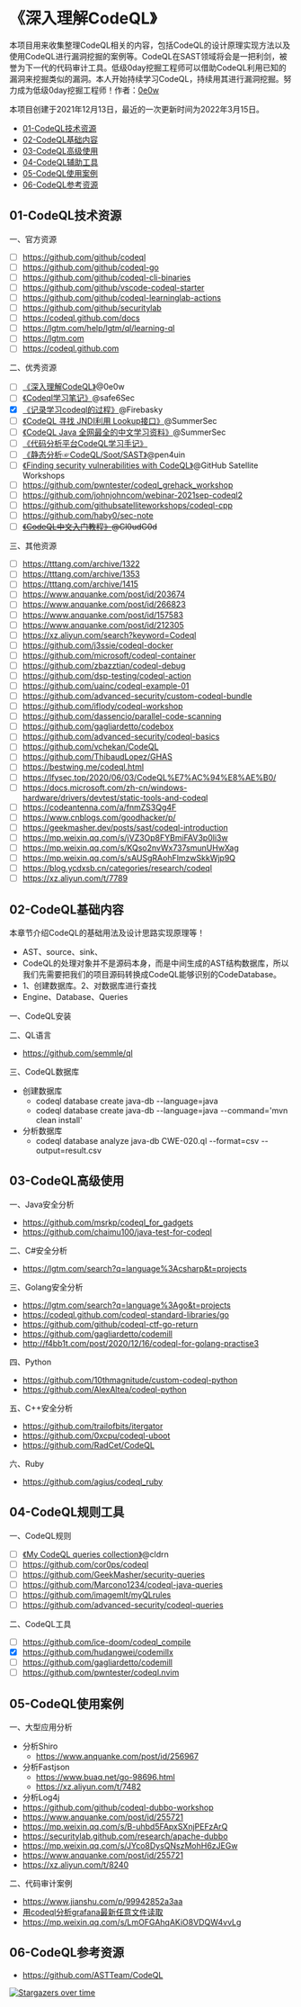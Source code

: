 # 《深入理解CodeQL》

本项目用来收集整理CodeQL相关的内容，包括CodeQL的设计原理实现方法以及使用CodeQL进行漏洞挖掘的案例等。CodeQL在SAST领域将会是一把利剑，被誉为下一代的代码审计工具。低级0day挖掘工程师可以借助CodeQL利用已知的漏洞来挖掘类似的漏洞。本人开始持续学习CodeQL，持续用其进行漏洞挖掘。努力成为低级0day挖掘工程师！作者：[0e0w](https://github.com/0e0w)

本项目创建于2021年12月13日，最近的一次更新时间为2022年3月15日。

- [01-CodeQL技术资源]()
- [02-CodeQL基础内容]()
- [03-CodeQL高级使用]()
- [04-CodeQL辅助工具]()
- [05-CodeQL使用案例]()
- [06-CodeQL参考资源]()

## 01-CodeQL技术资源

一、官方资源
- [ ] https://github.com/github/codeql
- [ ] https://github.com/github/codeql-go
- [ ] https://github.com/github/codeql-cli-binaries
- [ ] https://github.com/github/vscode-codeql-starter
- [ ] https://github.com/github/codeql-learninglab-actions
- [ ] https://github.com/github/securitylab
- [ ] https://codeql.github.com/docs
- [ ] https://lgtm.com/help/lgtm/ql/learning-ql
- [ ] https://lgtm.com
- [ ] https://codeql.github.com

二、优秀资源
- [ ] [《深入理解CodeQL》](https://github.com/ASTTeam/CodeQL)@0e0w
- [ ] [《Codeql学习笔记》](https://github.com/safe6Sec/CodeqlNote)@safe6Sec
- [x] [《记录学习codeql的过程》](https://github.com/Firebasky/CodeqlLearn)@Firebasky
- [ ] [《CodeQL 寻找 JNDI利用 Lookup接口》](https://github.com/SummerSec/LookupInterface)@SummerSec
- [ ] [《CodeQL Java 全网最全的中文学习资料》](https://github.com/SummerSec/learning-codeql)@SummerSec
- [ ] [《代码分析平台CodeQL学习手记》](https://www.4hou.com/posts/o6wX)
- [ ] [《静态分析☞CodeQL/Soot/SAST》](https://github.com/pen4uin/static-analysis)@pen4uin
- [ ] [《Finding security vulnerabilities with CodeQL》](https://github.com/githubsatelliteworkshops/codeql)@GitHub Satellite Workshops
- [ ] https://github.com/pwntester/codeql_grehack_workshop
- [ ] https://github.com/johnjohncom/webinar-2021sep-codeql2
- [ ] https://github.com/githubsatelliteworkshops/codeql-cpp
- [ ] https://github.com/haby0/sec-note
- [ ] ~~[《CodeQL中文入门教程》](https://github.com/Cl0udG0d/codeqlCnLearn)@Cl0udG0d~~

三、其他资源
- [ ] https://tttang.com/archive/1322
- [ ] https://tttang.com/archive/1353
- [ ] https://tttang.com/archive/1415
- [ ] https://www.anquanke.com/post/id/203674
- [ ] https://www.anquanke.com/post/id/266823
- [ ] https://www.anquanke.com/post/id/157583
- [ ] https://www.anquanke.com/post/id/212305
- [ ] https://xz.aliyun.com/search?keyword=Codeql
- [ ] https://github.com/j3ssie/codeql-docker
- [ ] https://github.com/microsoft/codeql-container
- [ ] https://github.com/zbazztian/codeql-debug
- [ ] https://github.com/dsp-testing/codeql-action
- [ ] https://github.com/uainc/codeql-example-01
- [ ] https://github.com/advanced-security/custom-codeql-bundle
- [ ] https://github.com/iflody/codeql-workshop
- [ ] https://github.com/dassencio/parallel-code-scanning
- [ ] https://github.com/gagliardetto/codebox
- [ ] https://github.com/advanced-security/codeql-basics
- [ ] https://github.com/vchekan/CodeQL
- [ ] https://github.com/ThibaudLopez/GHAS
- [ ] https://bestwing.me/codeql.html
- [ ] https://lfysec.top/2020/06/03/CodeQL%E7%AC%94%E8%AE%B0/
- [ ] https://docs.microsoft.com/zh-cn/windows-hardware/drivers/devtest/static-tools-and-codeql
- [ ] https://codeantenna.com/a/fnmZS3Qg4F
- [ ] https://www.cnblogs.com/goodhacker/p/
- [ ] https://geekmasher.dev/posts/sast/codeql-introduction
- [ ] https://mp.weixin.qq.com/s/jVZ3Op8FYBmiFAV3p0li3w
- [ ] https://mp.weixin.qq.com/s/KQso2nvWx737smunUHwXag
- [ ] https://mp.weixin.qq.com/s/sAUSgRAohFlmzwSkkWjp9Q
- [ ] https://blog.ycdxsb.cn/categories/research/codeql
- [ ] https://xz.aliyun.com/t/7789

## 02-CodeQL基础内容

 本章节介绍CodeQL的基础用法及设计思路实现原理等！

- AST、source、sink、
- CodeQL的处理对象并不是源码本身，而是中间生成的AST结构数据库，所以我们先需要把我们的项目源码转换成CodeQL能够识别的CodeDatabase。
- 1、创建数据库。2、对数据库进行查找
- Engine、Database、Queries

一、CodeQL安装

二、QL语言
- https://github.com/semmle/ql

三、CodeQL数据库
- 创建数据库
  - codeql database create java-db --language=java
  - codeql database create java-db --language=java --command='mvn clean install'
- 分析数据库
  - codeql database analyze java-db CWE-020.ql --format=csv --output=result.csv

## 03-CodeQL高级使用

一、Java安全分析
- https://github.com/msrkp/codeql_for_gadgets
- https://github.com/chaimu100/java-test-for-codeql

二、C#安全分析
- https://lgtm.com/search?q=language%3Acsharp&t=projects

三、Golang安全分析
- https://lgtm.com/search?q=language%3Ago&t=projects
- https://codeql.github.com/codeql-standard-libraries/go
- https://github.com/github/codeql-ctf-go-return
- https://github.com/gagliardetto/codemill
- http://f4bb1t.com/post/2020/12/16/codeql-for-golang-practise3

四、Python
- https://github.com/10thmagnitude/custom-codeql-python
- https://github.com/AlexAltea/codeql-python

五、C++安全分析
- https://github.com/trailofbits/itergator
- https://github.com/0xcpu/codeql-uboot
- https://github.com/RadCet/CodeQL

六、Ruby
- https://github.com/agius/codeql_ruby

## 04-CodeQL规则工具

一、CodeQL规则
- [ ] [《My CodeQL queries collection》](https://github.com/cldrn/codeql-queries)@cldrn
- [ ] https://github.com/cor0ps/codeql
- [ ] https://github.com/GeekMasher/security-queries
- [ ] https://github.com/Marcono1234/codeql-java-queries
- [ ] https://github.com/imagemlt/myQLrules
- [ ] https://github.com/advanced-security/codeql-queries

二、CodeQL工具
- [ ] https://github.com/ice-doom/codeql_compile
- [x] https://github.com/hudangwei/codemillx
- [ ] https://github.com/gagliardetto/codemill
- [ ] https://github.com/pwntester/codeql.nvim

## 05-CodeQL使用案例

一、大型应用分析
- 分析Shiro
  - https://www.anquanke.com/post/id/256967
- 分析Fastjson
  - https://www.buaq.net/go-98696.html
  - https://xz.aliyun.com/t/7482
- 分析Log4j
- https://github.com/github/codeql-dubbo-workshop
- https://www.anquanke.com/post/id/255721
- https://mp.weixin.qq.com/s/B-uhbd5FApxSXnjPEFzArQ
- https://securitylab.github.com/research/apache-dubbo
- https://mp.weixin.qq.com/s/JYco8DysQNszMohH6zJEGw
- https://www.anquanke.com/post/id/255721
- https://xz.aliyun.com/t/8240

二、代码审计案例
- https://www.jianshu.com/p/99942852a3aa
- [用codeql分析grafana最新任意文件读取](https://github.com/safe6Sec/codeql-grafana)
- https://mp.weixin.qq.com/s/LmOFGAhqAKiO8VDQW4vvLg

## 06-CodeQL参考资源

- https://github.com/ASTTeam/CodeQL

[![Stargazers over time](https://starchart.cc//ASTTeam/CodeQL.svg)](https://starchart.cc/ASTTeam/CodeQL)